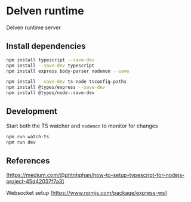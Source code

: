 # Delven runtime

Delven runtime server

## Install dependencies

```bash
npm install typescript --save-dev
npm install --save-dev typescript
npm install express body-parser nodemon --save

npm install --save-dev ts-node tsconfig-paths
npm install @types/express --save-dev
npm install @types/node--save-dev
```


## Development 

Start both the TS watcher and `nodemon` to monitor for changes 

```bash
npm run watch-ts
npm run dev
```
 

## References
[https://medium.com/@phtnhphan/how-to-setup-typescript-for-nodejs-project-45d42057f7a3]


Websocket setup
[https://www.npmjs.com/package/express-ws]
